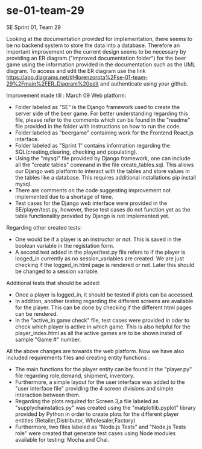 # se-01-team-29
SE Sprint 01, Team 29

Looking at the documentation provided for implementation, there seems to be no backend system to store the data into a database. Therefore an important improvement on the current design seems to be necessary by providing an ER diagram ("improved documentation folder") for the beer game using the information provided in the documentation such as the UML diagram. To access and edit the ER diagram use the link https://app.diagrams.net/#Hlorenzorota%2Fse-01-team-29%2Fmain%2FER_Diagram%20edit and authenticate using your github. 

Improvement made till : March 09
Web platform:
- Folder labeled as "SE" is the Django framework used to create the server side of the beer game. For better understanding regarding this file, please refer to the comments which can be found in the "readme" file provided in the folder with instructions on how to run the code. 
- Folder labeled as "beergame" containing work for the Frontend React.js interface.
- Folder labeled as "Sprint 1" contains information regarding the SQL(creating,clearing, checking and populating).
- Using the "mysql" file provided by Django framework, one can include all the "create tables" command in the file create_tables.sql. This allows our Django web platform to interact with the tables and store values in the tables like a database. This requires additional installations pip install mysql.
- There are comments on the code suggesting improvement not implemented due to a shortage of time.
- Test cases for the Django web interface were provided in the SE/player/test.py, however, these test cases do not function yet as the table functionality provided by Django is not implemented yet.


Regarding other created tests:
- One would be if a player is an instructor or not. This is saved in the boolean variable in the registation form.
- A second test added in the player/test.py file refers to if the player is looged_in currently as no session_variables are created. We are just checking if the logged_in.html page is rendered or not. Later this should be changed to a session variable.

Additional tests that should be added:
- Once a player is logged_in, it should be tested if plots can ba accessed. 
- In addition, another testing regarding the different screens are available for the player. This can be done by checking if the different html pages can be rendered.
- In the "active_in game check" file, test cases were provided in oder to check which player is active in which game. This is also helpful for the player_index.html as all the active games are to be shown insted of sample "Game #" number.

All the above changes are towards the web platform. Now we have also included requirements files and creating entity functions :
- The main functions for the player entity can be found in the "player.py" file regarding role,demand, shipment, inventory.
- Furthermore, a simple layout for the user interface was added to the "user interface file" providing the 4 screen divisions and simple interaction between them.
- Regarding the plots required for Screen 3,a file labeled as "supplychainstatics.py" was created using the "matplotlib.pyplot" library provided by Python in order to create plots for the different player entities (Retailer,Distributor, Wholesaler,Factory)
- Furthermore, two files labeled as "Node.js Tests" and "Node.js Tests role" were created that generate test cases using Node modules available for testing: Mocha and Chai.
